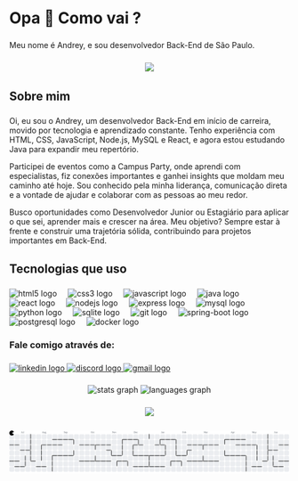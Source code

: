 <h1 align="left">Opa 👋 Como vai ?</h1>

###

<p align="left">Meu nome é Andrey, e sou desenvolvedor Back-End de São Paulo.</p>

###

<div align="center">
  <img height="200" src="https://user-images.githubusercontent.com/74038190/215283039-83bf4f37-3fe5-4d25-a42a-249d1a7e9e4f.gif"  />
</div>

###

<h2 align="left">Sobre mim</h2>

###

<p align="left">Oi, eu sou o Andrey, um desenvolvedor Back-End em início de carreira, movido por tecnologia e aprendizado constante. Tenho experiência com HTML, CSS, JavaScript, Node.js, MySQL e React, e agora estou estudando Java para expandir meu repertório.

Participei de eventos como a Campus Party, onde aprendi com especialistas, fiz conexões importantes e ganhei insights que moldam meu caminho até hoje. Sou conhecido pela minha liderança, comunicação direta e a vontade de ajudar e colaborar com as pessoas ao meu redor.

Busco oportunidades como Desenvolvedor Junior ou Estagiário para aplicar o que sei, aprender mais e crescer na área. Meu objetivo? Sempre estar à frente e construir uma trajetória sólida, contribuindo para projetos importantes em Back-End.</p>

###

<h2 align="left">Tecnologias que uso</h2>

###

<div align="left">
  <img src="https://cdn.jsdelivr.net/gh/devicons/devicon/icons/html5/html5-original.svg" height="40" alt="html5 logo"  />
  <img width="12" />
  <img src="https://cdn.jsdelivr.net/gh/devicons/devicon/icons/css3/css3-original.svg" height="40" alt="css3 logo"  />
  <img width="12" />
  <img src="https://cdn.jsdelivr.net/gh/devicons/devicon/icons/javascript/javascript-original.svg" height="40" alt="javascript logo"  />
  <img width="12" />
  <img src="https://cdn.jsdelivr.net/gh/devicons/devicon/icons/java/java-original.svg" height="40" alt="java logo"  />
  <img width="12" />
  <img src="https://cdn.jsdelivr.net/gh/devicons/devicon/icons/react/react-original.svg" height="40" alt="react logo"  />
  <img width="12" />
  <img src="https://cdn.jsdelivr.net/gh/devicons/devicon/icons/nodejs/nodejs-original.svg" height="40" alt="nodejs logo"  />
  <img width="12" />
  <img src="https://cdn.jsdelivr.net/gh/devicons/devicon/icons/express/express-original.svg" height="40" alt="express logo"  />
  <img width="12" />
  <img src="https://cdn.jsdelivr.net/gh/devicons/devicon/icons/mysql/mysql-original.svg" height="40" alt="mysql logo"  />
  <img width="12" />
  <img src="https://cdn.jsdelivr.net/gh/devicons/devicon/icons/python/python-original.svg" height="40" alt="python logo"  />
  <img width="12" />
  <img src="https://cdn.jsdelivr.net/gh/devicons/devicon/icons/sqlite/sqlite-original.svg" height="40" alt="sqlite logo"  />
  <img width="12" />
  <img src="https://cdn.jsdelivr.net/gh/devicons/devicon/icons/git/git-original.svg" height="40" alt="git logo"  />
  <img width="12" />
  <img src="https://img.icons8.com/?size=100&id=90519&format=png&color=000000" height="40" alt="spring-boot logo"  />
  <img width="12" />
  <img src="https://img.icons8.com/?size=100&id=JRnxU7ZWP4mi&format=png&color=000000" height="40" alt="postgresql logo"  />
  <img width="12" />
  <img src="https://img.icons8.com/?size=100&id=cdYUlRaag9G9&format=png&color=000000" height="40" alt="docker logo"  />
</div>

###

<h3 align="left">Fale comigo através de:</h3>

###

<div align="left">
  <a href="https://www.linkedin.com/in/andrey-sebastian-justino/" target="_blank">
    <img src="https://raw.githubusercontent.com/maurodesouza/profile-readme-generator/master/src/assets/icons/social/linkedin/default.svg" width="52" height="40" alt="linkedin logo"  />
  </a>
  <a href="https://discord.com/users/698926752344571925" target="_blank">
    <img src="https://raw.githubusercontent.com/maurodesouza/profile-readme-generator/master/src/assets/icons/social/discord/default.svg" width="52" height="40" alt="discord logo"  />
  </a>
  <a href="andreyjustino2020@gmail.com" target="_blank">
    <img src="https://raw.githubusercontent.com/maurodesouza/profile-readme-generator/master/src/assets/icons/social/gmail/default.svg" width="52" height="40" alt="gmail logo"  />
  </a>
</div>

###

<div align="center">
  <img src="https://github-readme-stats.vercel.app/api?username=AndreyJustino&hide_title=false&hide_rank=false&show_icons=true&include_all_commits=true&count_private=true&disable_animations=false&theme=dracula&locale=en&hide_border=false&order=1" height="150" alt="stats graph"  />
  <img src="https://github-readme-stats.vercel.app/api/top-langs?username=AndreyJustino&locale=en&hide_title=false&layout=compact&card_width=320&langs_count=5&theme=dracula&hide_border=false&order=2" height="150" alt="languages graph"  />
</div>

###

<div align="center">
  <img src="https://profile-counter.glitch.me/AndreyJustino/count.svg?"  />
</div>

###

<picture>
  <source media="(prefers-color-scheme: dark)" srcset="https://raw.githubusercontent.com/AndreyJustino/AndreyJustino/output/pacman-contribution-graph-dark.svg">
  <source media="(prefers-color-scheme: light)" srcset="https://raw.githubusercontent.com/AndreyJustino/AndreyJustino/output/pacman-contribution-graph.svg">
  <img alt="pacman contribution graph" src="https://raw.githubusercontent.com/AndreyJustino/AndreyJustino/output/pacman-contribution-graph.svg">
</picture>


###
